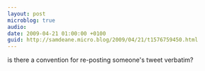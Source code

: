 ```yaml
---
layout: post
microblog: true
audio: 
date: 2009-04-21 01:00:00 +0100
guid: http://samdeane.micro.blog/2009/04/21/t1576759450.html
---
```

is there a convention for re-posting someone's tweet verbatim?
